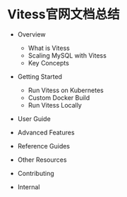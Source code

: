 # Vitess官网文档总结

- Overview
  - What is Vitess
  - Scaling MySQL with Vitess
  - Key Concepts

- Getting Started
  - Run Vitess on Kubernetes
  - Custom Docker Build
  - Run Vitess Locally

- User Guide
- Advanced Features
- Reference Guides
- Other Resources
- Contributing
- Internal
